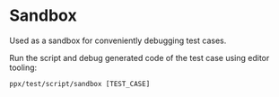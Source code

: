 # Sandbox

Used as a sandbox for conveniently debugging test cases.

Run the script and debug generated code of the test case using editor tooling:

```shell
ppx/test/script/sandbox [TEST_CASE]
```
